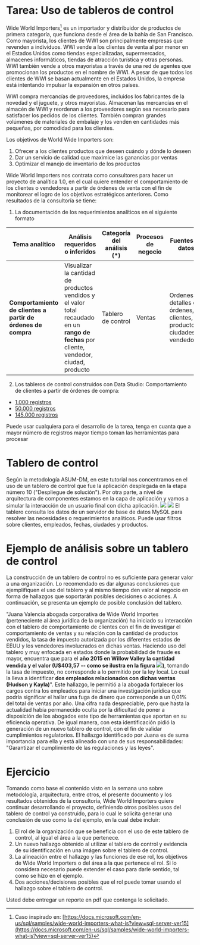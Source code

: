 # Tarea: Uso de tableros de control
Wide World Importers[^1] es un importador y distribuidor de productos de primera categoría, que funciona desde el área de la bahía de San Francisco. Como mayorista, los clientes de WWI son principalmente empresas que revenden a individuos. WWI vende a los clientes de venta al por menor en el Estados Unidos como tiendas especializadas, supermercados, almacenes informáticos, tiendas de atracción turística y otras personas. WWI también vende a otros mayoristas a través de una red de agentes que promocionan los productos en el nombre de WWI. A pesar de que todos los clientes de WWI se basan actualmente en el Estados Unidos, la empresa está intentando impulsar la expansión en otros países. 

WWI compra mercancías de proveedores, incluidos los fabricantes de la novedad y el juguete, y otros mayoristas. Almacenan las mercancías en el almacén de WWI y reordenan a los proveedores según sea necesario para satisfacer los pedidos de los clientes. También compran grandes volúmenes de materiales de embalaje y los venden en cantidades más pequeñas, por comodidad para los clientes. 

Los objetivos de World Wide Importers son:

1. Ofrecer a los clientes productos que deseen cuándo y dónde lo deseen
2. Dar un servicio de calidad que maximice las ganancias por ventas
3. Optimizar el manejo de inventario de los productos

Wide World Importers nos contrata como consultores para hacer un proyecto de analítica 1.0, en el cual quiere entender el comportamiento de los clientes o vendedores a partir de órdenes de venta con el fin de monitorear el logro de los objetivos estratégicos anteriores. Como resultados de la consultoría se tiene:

1. La documentación de los requerimientos analíticos en el siguiente formato

| **Tema analítico**                                               | **Análisis requeridos o inferidos**                                                                                                       | **Categoría del análisis (\*)** | **Procesos de negocio** | **Fuentes de datos**                                                    |
| ---------------------------------------------------------------- | ----------------------------------------------------------------------------------------------------------------------------------------- | ------------------------------- | ----------------------- | ----------------------------------------------------------------------- |
| **Comportamiento de clientes a partir de órdenes** **de compra** | Visualizar la cantidad de productos vendidos y el valor total recaudado en un **rango de fechas** por cliente, vendedor, ciudad, producto | Tablero de control              | Ventas                  | Ordenes, detalles de órdenes, clientes, productos, ciudades, vendedores |

2. Los tableros de control construidos con Data Studio: Comportamiento de clientes a partir de órdenes de compra: 

- [1.000 registros](https://datastudio.google.com/reporting/b00690e8-9e3e-47ec-8c2a-5ca0df2bd981)
- [50.000 registros](https://datastudio.google.com/reporting/5714f6b7-da68-47e7-aaf2-43aa86e2e52c)
- [145.000 registros](https://datastudio.google.com/reporting/ed1d3c28-43e5-4d70-ae08-0873b29ee8cb)

Puede usar cualquiera para el desarrollo de la tarea, tenga en cuanta que a mayor número de registros mayor tiempo toman las herramientas para procesar

[^1]: Caso inspirado en: [https://docs.microsoft.com/en-us/sql/samples/wide-world-importers-what-is?view=sql-server-ver15](https://docs.microsoft.com/en-us/sql/samples/wide-world-importers-what-is?view=sql-server-ver15)

# Tablero de control

Según la metodología ASUM-DM, en este tutorial nos concentramos en el uso de un tablero de control que fue la aplicación desplegada en la etapa número 10 (&quot;Despliegue de solución&quot;). Por otra parte, a nivel de arquitectura de componentes estamos en la capa de aplicación y vamos a simular la interacción de un usuario final con dicha aplicación.
![](./imagenes/S1usotablerosImg1.png)
![](./imagenes/S1usotablerosImg2.png)
El tablero consulta los datos de un servidor de base de datos MySQL para resolver las necesidades o requerimientos analíticos. Puede usar filtros sobre clientes, empleados, fechas, ciudades y productos.

# Ejemplo de análisis sobre un tablero de control

La construcción de un tablero de control no es suficiente para generar valor a una organización. Lo recomendado es dar algunas conclusiones que ejemplifiquen el uso del tablero y al mismo tiempo den valor al negocio en forma de hallazgos que soportarán posibles decisiones o acciones. A continuación, se presenta un ejemplo de posible conclusión del tablero.

"Juana Valencia  abogada corporativa de Wide World Importes (perteneciente al área jurídica de la organización) ha iniciado su interacción con el tablero de comportamiento de clientes con el fin de investigar el comportamiento de ventas y su relación con la cantidad de productos vendidos, la tasa de impuesto autorizada por los diferentes estados de EEUU y los vendedores involucrados en dichas ventas. Haciendo uso del tablero y muy enfocada en estados donde la probabilidad de fraude es mayor, encuentra que para el **año 2015 en Willow Valley la cantidad vendida y el valor (U$403,57 -- como se ilustra en la figura ![](./imagenes/S1usotablerosHallazgo.png))**, tomando la tasa de impuesto, no corresponde a lo permitido por la ley local. Lo cual la lleva a identificar **dos empleados relacionados con dichas ventas (Hudson y Kayla)**". Este hallazgo, le permitió a la abogada fortalecer los cargos contra los empleados para iniciar una investigación jurídica que podría significar el hallar una fuga de dinero que corresponde a un 0,01% del total de ventas por año. Una cifra nada despreciable, pero que hasta la actualidad había permanecido oculta por la dificultad de poner a disposición de los abogados este tipo de herramientas que aportan en su eficiencia operativa. De igual manera, con esta identificación pidió la generación de un nuevo tablero de control, con el fin de validar cumplimientos regulatorios. El hallazgo identificado por Juana es de suma importancia para ella y está alineado con una de sus responsabilidades:  "Garantizar el cumplimiento de las regulaciones y las leyes". 

# Ejercicio

Tomando como base el contenido visto en la semana uno sobre metodología, arquitectura, entre otros, el presente documento y los resultados obtenidos de la consultoría, Wide World Importers quiere continuar desarrollando el proyecto, definiendo otros posibles usos del tablero de control ya construido, para lo cual le solicita generar una conclusión de uso como la del ejemplo, en la cual debe incluir:

1. El rol de la organización que se beneficia con el uso de este tablero de control, al igual el área a la que pertenece.
2. Un nuevo hallazgo obtenido al utilizar el tablero de control y evidencia de su identificación en una imágen sobre el tablero de control.
3. La alineación entre el hallazgo y las funciones de ese rol, los objetivos de Wide World Importers o del área a la que pertenece el rol. Si lo considera necesario puede extender el caso para darle sentido, tal como se hizo en el ejemplo.
4. Dos acciones/decisiones posibles que el rol puede tomar usando el hallazgo sobre el tablero de control.

Usted debe entregar un reporte en pdf que contenga lo solicitado.

